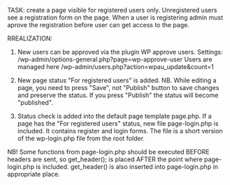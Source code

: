 TASK: create a page visible for registered users only. Unregistered users see a registration form on the page. When a user is registering admin must aprove the registration before user can get access to the page.

RREALIZATION:

1) New users can be approved via the plugin WP approve users. Settings: /wp-admin/options-general.php?page=wp-approve-user
Users are managed here /wp-admin/users.php?action=wpau_update&count=1

2) New page status "For registered users" is added.
NB. While editing a page, you need to press "Save", not "Publish" button to save changes and preserve the status. If you press "Publish" the status will become "published".

3) Status check is added into the default page template page.php.
If a page has the "For registered users" status, new file page-login.php is included. It contains register and login forms. The file is a short version of the wp-login.php file from the root folder.

NB! Some functions from page-login.php should be executed BEFORE headers are sent, so get_header(); is placed AFTER the point where page-login.php is included.
get_header() is also inserted into page-login.php in appropriate place.
